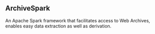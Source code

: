 ## ArchiveSpark

An Apache Spark framework that facilitates access to Web Archives, enables easy data extraction as well as derivation.
